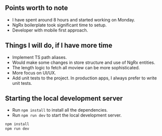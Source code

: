 ## Points worth to note
- I have spent around 8 hours and started working on Monday.
- NgRx boilerplate took significant time to setup.
- Developer with mobile first approach.

## Things I will do, if I have more time
- Implement TS path aliases.
- Would make some changes in store structure and use of NgRx entities.
- The length logic to fetch all moview can be more sophisticated.
- More focus on UI/UX.
- Add unit tests to the project. In production apps, I always prefer to write unit tests.

## Starting the local development server
- Run `npm install` to install all the dependencies.
- Run `npm run dev` to start the local development server.

```` sh
npm install
npm run dev
````
